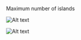 Maximum number of islands

![Alt text](https://github.com/aravind-kumar/notes/number_of_islands_1.jpg)


![Alt text](https://github.com/aravind-kumar/notes/number_of_islands_2.jpg)
